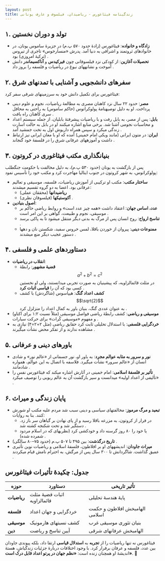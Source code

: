 ```yaml
---
layout: post
title: زندگینامه فیثاغورس - ریاضیدان، فیلسوف و عارف یونانی
---
```


## **۱. تولد و دوران نخستین**  
- **زادگاه و خانواده**: فیثاغورس (زادهٔ حدود ۵۷۰ پ.م) در جزیرهٔ ساموس یونان، در خانوادهای ثروتمند و اشرافی به دنیا آمد. پدرش «منسارخوس» تاجری از تیروس (ترکیهٔ امروزی) بود .  
- **تحصیلات آغازین**: از کودکی نزد فیلسوفانی چون **فیرکیدس** و **آناکسیماندر** دانش آموخت و نشانههای نبوغ در ریاضیات و فلسفه را بروز داد .  

## **۲. سفرهای دانشجویی و آشنایی با تمدنهای شرق**  
فیثاغورس برای تکمیل دانش خود به سرزمینهای شرقی سفر کرد:  
- **مصر**: حدود ۲۲ سال نزد کاهنان مصری به مطالعهٔ ریاضیات، نجوم و علوم دینی پرداخت. او به دلیل توصیهنامهٔ پولوکراتوس (حاکم ساموس) به راحتی به محافل سری کاهنان راه یافت .  
- **بابل**: پس از مصر، به بابل رفت و با ریاضیات پیشرفتهٔ بابلیان، از جمله سیستم اعداد و محاسبات نجومی آشنا شد. برخی منابع اشاره میکنند او در بابل به حالت اسارت زندگی میکرد و سپس همراه داریوش اول به تخت جمشید آمد .  
- **ایران**: در متون ایرانی (مانند ویکی امام خمینی) آمده که او با مغان ایرانی نیز ارتباط داشت و آموزههای عرفانی شرق را در فلسفهٔ خود گنجاند .  

## **۳. بنیانگذاری مکتب فیثاغوری در کروتون**  
پس از بازگشت به یونان (حدود ۵۳۰ پ.م)، به دلیل مخالفت با حکومت جنگطلب پولوکراتوس، به شهر کروتون در جنوب ایتالیا مهاجرت کرد و مکتب خود را تأسیس نمود:  
- **ساختار مکتب**: مکتب او ترکیبی از آموزش ریاضیات، فلسفه، موسیقی و تعالیم عرفانی بود. اعضا به دو گروه تقسیم میشدند:  
  - **ریاضیدانها** (محققان عملی)  
  - **آکوستیکها** (فیلسوفان نظری) .  
- **اصول بنیادین**:  
  - **عدد، اساس جهان**: اعتقاد داشت «همه چیز عدد است» و روابط ریاضی حاکم بر موسیقی، نجوم و طبیعت، گواهی بر این امر است .  
  - **تناسخ ارواح**: روح انسان پس از مرگ به بدنی دیگر منتقل میشود تا به پاکی برسد .  
  - **ممنوعات دینی**: پیروان از خوردن باقلا، لمس خروس سفید، شکستن نان و دهها دستور عجیب دیگر منع میشدند .  

## **۴. دستاوردهای علمی و فلسفی**  
- **انقلاب در ریاضیات**:  
  - **قضیهٔ مشهور**: رابطهٔ $$a^2 + b^2 = c^2$$ در مثلث قائمالزاویه، که پیشینیان به صورت تجربی میدانستند، ولی او نخستین کسی بود که آن را **قیاسی اثبات کرد** .  
  - **کشف اعداد گنگ**: هیپاسوس (شاگردش) با کشف $$\sqrt{2}$$ به عنوان عددی گنگ، بنیان باور به کمال اعداد را متزلزل کرد .  
- **موسیقی و ریاضی**: کشف رابطهٔ ریاضی فواصل موسیقی (مثلاً نسبت ۱:۲ برای اکتاو) و مفهوم «موسیقی کُرات» برای حرکت سیارات .  
- **خردگرایی فلسفی**: با استدلال تحلیلی ثابت کرد حقایق ریاضی (مثل ۲+۲=۴) نیازی به مشاهده ندارند و از تفکر محض نشأت میگیرند .  

## **۵. باورهای دینی و عرفانی**  
- **نور و سرور به مثابه عوالم مجرد**: به باور او، نور جسمانی از «عالم نور» و شادی انسان از «عالم سرور» نشأت میگیرد. فلاسفه با اتصال به این عوالم، همواره شادمانند .  
- **تأثیر بر فلسفهٔ اسلامی**: امام خمینی در آثارش اشاره میکند که فیثاغورس نفس را «تألیفی از اعداد اولیه» میدانست و سیر بازگشت آن به عالم ربوبی را توصیف میکرد .  

## **۶. پایان زندگی و میراث**  
- **تبعید و مرگ مرموز**: مخالفتهای سیاسی و دینی سبب شد مردم علیه مکتب او شورش کنند. بنا به روایات:  
  - در فرار از کروتون، به مزرعه باقلا رسید و از پای نهادن بر گیاهان سر باز زد. دستگیر شد و تحت شکنجه کشته شد .  
  - یا خود را ۸۰ روز گرسنه داد و خودکشی کرد (نظریهای که در اسلام مردود شمرده شده) .  
- **تاریخ درگذشت**: بین ۴۹۵ تا ۵۰۷ پ.م (حدود ۷۵–۸۰ سالگی) .  
- **میراث جاودان**: اندیشههای او بر افلاطون، فلسفهٔ اسلامی و ریاضیات نوین تأثیری عمیق گذاشت. شاگردانش تا ۳۰۰ سال پس از مرگش، به احترام نامش قیام میکردند .  

## جدول: چکیدهٔ تأثیرات فیثاغورس   

| حوزه          | دستاورد                     | تأثیر تاریخی                 |
|---------------|-----------------------------|-----------------------------|
| **ریاضیات**  | اثبات قضیهٔ مثلث قائمالزاویه | پایهٔ هندسهٔ تحلیلی         |  
| **فلسفه**    | خردگرایی و جهان اعداد       | الهامبخش افلاطون و حکمت اسلامی |  
| **موسیقی**   | کشف نسبتهای هارمونیک       | بنیان تئوری موسیقی غرب     |  
| **دین**      | آیین تناسخ و ریاضت         | الهامبخش عرفانهای شرقی     |  

فیثاغورس نه تنها ریاضیات را از **تجربه** به **استدلال قیاسی** ارتقا داد، بلکه پیوندی جاودان بین عدد، فلسفه و عرفان برقرار کرد. با وجود اختلافات دربارهٔ جزئیات زندگیاش، هستهٔ اندیشهٔ او همچنان زنده است: **«نظم جهان در پرتو اعداد قابل درک است»**. 🌟
